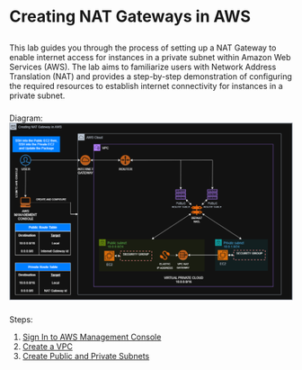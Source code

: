 # Creating NAT Gateways in AWS
##
This lab guides you through the process of setting up a NAT Gateway to enable internet access for instances in a private subnet within Amazon Web Services (AWS). The lab aims to familiarize users with Network Address Translation (NAT) and provides a step-by-step demonstration of configuring the required resources to establish internet connectivity for instances in a private subnet.
###
Diagram:
![CreateNATGateway](Images/Diagram/Create_NAT_Gateway_Diagram.png)
###
Steps:
1. [Sign In to AWS Management Console](SignIn.md)
2. [Create a VPC](Create_VPC.md)
3. [Create Public and Private Subnets](Create_Subnet.md)
